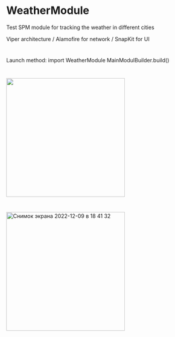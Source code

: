 # WeatherModule

Test SPM module for tracking the weather in different cities

Viper architecture / Alamofire for network / SnapKit for UI

#
Launch method: 
import WeatherModule 
MainModulBuilder.build()

#
<img src="https://github.com/korolev-danila/WeatherModule/blob/main/Simulator-Screen-Recording-iPhon.gif" width="314" >

#
<img width="314" alt="Снимок экрана 2022-12-09 в 18 41 32" src="https://user-images.githubusercontent.com/104830313/206742275-8f0c4523-00f1-4c62-a287-093eee38a47a.png">
